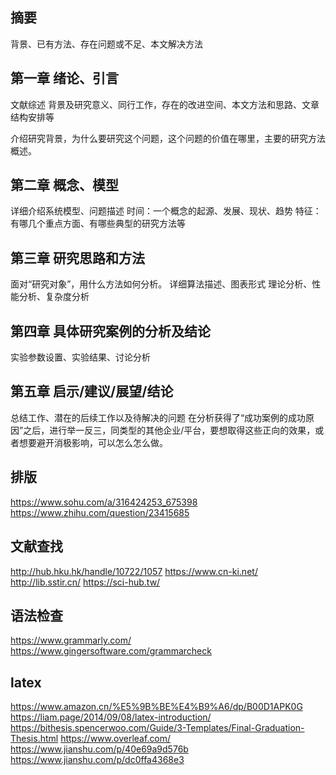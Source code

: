 ## 摘要
背景、已有方法、存在问题或不足、本文解决方法

## 第一章 绪论、引言
文献综述 背景及研究意义、同行工作，存在的改进空间、本文方法和思路、文章结构安排等

介绍研究背景，为什么要研究这个问题，这个问题的价值在哪里，主要的研究方法概述。

## 第二章 概念、模型
详细介绍系统模型、问题描述
时间：一个概念的起源、发展、现状、趋势
特征：有哪几个重点方面、有哪些典型的研究方法等

## 第三章 研究思路和方法
面对“研究对象”，用什么方法如何分析。
详细算法描述、图表形式
理论分析、性能分析、复杂度分析
## 第四章 具体研究案例的分析及结论
实验参数设置、实验结果、讨论分析

## 第五章 启示/建议/展望/结论
总结工作、潜在的后续工作以及待解决的问题
在分析获得了“成功案例的成功原因”之后，进行举一反三，同类型的其他企业/平台，要想取得这些正向的效果，或者想要避开消极影响，可以怎么怎么做。

## 排版
https://www.sohu.com/a/316424253_675398
https://www.zhihu.com/question/23415685

## 文献查找

http://hub.hku.hk/handle/10722/1057
https://www.cn-ki.net/
http://lib.sstir.cn/
https://sci-hub.tw/

## 语法检查

https://www.grammarly.com/
https://www.gingersoftware.com/grammarcheck

## latex

https://www.amazon.cn/%E5%9B%BE%E4%B9%A6/dp/B00D1APK0G
https://liam.page/2014/09/08/latex-introduction/
https://bithesis.spencerwoo.com/Guide/3-Templates/Final-Graduation-Thesis.html
https://www.overleaf.com/
https://www.jianshu.com/p/40e69a9d576b
https://www.jianshu.com/p/dc0ffa4368e3
